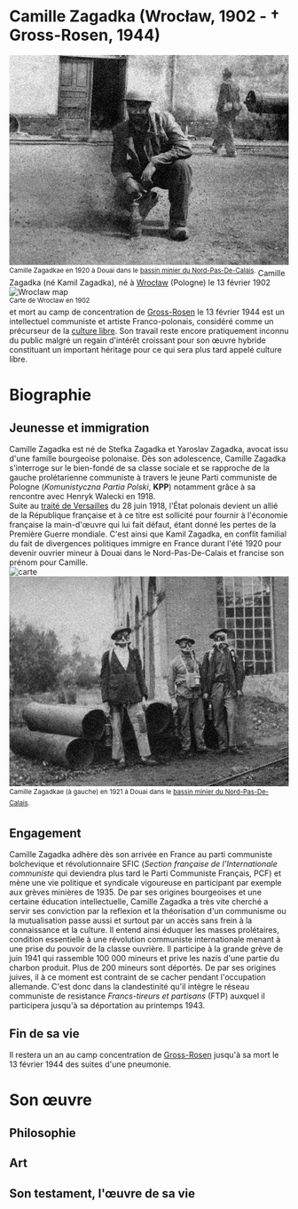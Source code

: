 # Camille Zagadka (Wrocław, 1902 - † Gross-Rosen, 1944)
![kamil](https://raw.githubusercontent.com/EtienneOz/Camille-Zagadka/master/medias/jour21.jpg)  
<sup>Camille Zagadkae en 1920 à Douai dans le [bassin minier du Nord-Pas-De-Calais](http://fr.wikipedia.org/wiki/Bassin_minier_du_Nord-Pas-de-Calais).</sup>
Camille Zagadka (né Kamil Zagadka), né à [Wrocław](http://fr.wikipedia.org/wiki/Wroc%C5%82aw) (Pologne) le 13 février 1902  
![Wroclaw map](https://raw.githubusercontent.com/EtienneOz/Camille-Zagadka/master/medias/Wroc%C5%82aw-bd.jpeg)  
<sup>Carte de Wroclaw en 1902</sup>  
et mort au camp de concentration de [Gross-Rosen](https://fr.wikipedia.org/wiki/Gross-Rosen) le 13 février 1944 est un intellectuel communiste et artiste Franco-polonais, considéré comme un précurseur de la [culture libre](https://fr.wikipedia.org/wiki/Culture_libre). Son travail reste encore pratiquement inconnu du public malgré un regain d'intérêt croissant pour son œuvre hybride constituant un important héritage pour ce qui sera plus tard appelé culture libre.

# Biographie

## Jeunesse et immigration
Camille Zagadka est né de Stefka Zagadka et Yaroslav Zagadka, avocat issu d'une famille bourgeoise polonaise. Dès son adolescence, Camille Zagadka s'interroge sur le bien-fondé de sa classe sociale et se rapproche de la gauche prolétarienne communiste à travers le jeune Parti communiste de Pologne (*Komunistyczna Partia Polski*, **KPP**) notamment grâce à sa rencontre avec Henryk Walecki en 1918.  
Suite au [traité de Versailles](http://fr.wikipedia.org/wiki/Trait%C3%A9_de_Versailles) du 28 juin 1918, l'État polonais devient un allié de la République française et à ce titre est sollicité pour fournir à l'économie française la main-d'œuvre qui lui fait défaut, étant donné les pertes de la Première Guerre mondiale. C'est ainsi que Kamil Zagadka, en conflit familial du fait de divergences politiques immigre en France durant l'été 1920 pour devenir ouvrier mineur à Douai dans le Nord-Pas-De-Calais et francise son prénom pour Camille.  
![carte](http://upload.wikimedia.org/wikipedia/commons/1/14/BassinminierglobalNordPDC.svg?uselang=fr)  
![mineur](https://raw.githubusercontent.com/EtienneOz/Camille-Zagadka/master/medias/jour17.jpg)  
<sup>Camille Zagadkae (à gauche) en 1921 à Douai dans le [bassin minier du Nord-Pas-De-Calais](http://fr.wikipedia.org/wiki/Bassin_minier_du_Nord-Pas-de-Calais).</sup>

## Engagement
Camille Zagadka adhère dès son arrivée en France au parti communiste bolchevique et révolutionnaire SFIC (*Section française de l'Internationale communiste* qui deviendra plus tard le Parti Communiste Français, PCF) et mène une vie politique et syndicale vigoureuse en participant par exemple aux grèves minières de 1935.
De par ses origines bourgeoises et une certaine éducation intellectuelle, Camille Zagadka a très vite cherché a servir ses conviction par la reflexion et la théorisation d'un communisme ou la mutualisation passe aussi et surtout par un accès sans frein à la connaissance et la culture. Il entend ainsi éduquer les masses prolétaires, condition essentielle à une révolution communiste internationale menant à une prise du pouvoir de la classe ouvrière.
Il participe à la grande grève de juin 1941 qui rassemble 100 000 mineurs et prive les nazis d'une partie du charbon produit. Plus de 200 mineurs sont déportés. De par ses origines juives, il à ce moment est contraint de se cacher pendant l'occupation allemande. C'est donc dans la clandestinité qu'il intègre le réseau communiste de resistance *Francs-tireurs et partisans* (FTP) auxquel il participera jusqu'à sa déportation au printemps 1943.
## Fin de sa vie
Il restera un an au camp concentration de [Gross-Rosen](https://fr.wikipedia.org/wiki/Gross-Rosen) jusqu'à sa mort le 13 février 1944 des suites d'une pneumonie.

# Son œuvre

## Philosophie


## Art

## Son testament, l'œuvre de sa vie
